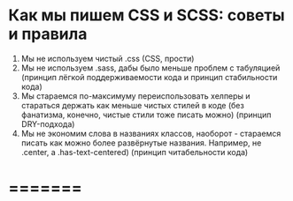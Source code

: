# Как мы пишем CSS и SCSS: советы и правила
1. Мы не используем чистый .css (CSS, прости)
2. Мы не используем .sass, дабы было меньше проблем с табуляцией (принцип лёгкой поддерживаемости кода и принцип стабильности кода)
3. Мы стараемся по-максимуму переиспользовать хелперы и стараться держать как меньше чистых стилей в коде (без фанатизма, конечно, чистые стили тоже писать можно) (принцип DRY-подхода)
4. Мы не экономим слова в названиях классов, наоборот - стараемся писать как можно более развёрнутые названия. Например, не .center, а .has-text-centered) (принцип читабельности кода)
# ======= #